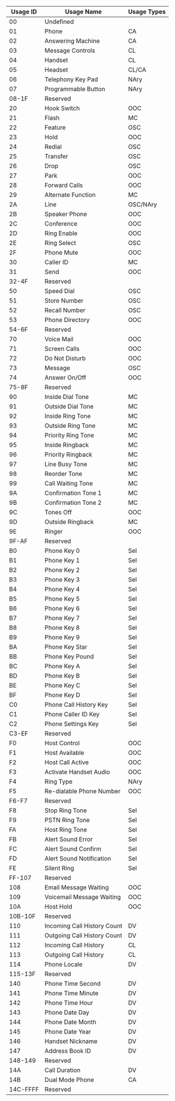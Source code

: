| Usage ID | Usage Name                  | Usage Types |
|----------|-----------------------------|-------------|
| 00       | Undefined                   |             |
| 01       | Phone                       | CA          |
| 02       | Answering  Machine          | CA          |
| 03       | Message  Controls           | CL          |
| 04       | Handset                     | CL          |
| 05       | Headset                     | CL/CA       |
| 06       | Telephony  Key  Pad         | NAry        |
| 07       | Programmable  Button        | NAry        |
| 08-1F    | Reserved                    |             |
| 20       | Hook Switch                 | OOC         |
| 21       | Flash                       | MC          |
| 22       | Feature                     | OSC         |
| 23       | Hold                        | OOC         |
| 24       | Redial                      | OSC         |
| 25       | Transfer                    | OSC         |
| 26       | Drop                        | OSC         |
| 27       | Park                        | OOC         |
| 28       | Forward Calls               | OOC         |
| 29       | Alternate Function          | MC          |
| 2A       | Line                        | OSC/NAry    |
| 2B       | Speaker Phone               | OOC         |
| 2C       | Conference                  | OOC         |
| 2D       | Ring Enable                 | OOC         |
| 2E       | Ring Select                 | OSC         |
| 2F       | Phone Mute                  | OOC         |
| 30       | Caller ID                   | MC          |
| 31       | Send                        | OOC         |
| 32-4F    | Reserved                    |             |
| 50       | Speed Dial                  | OSC         |
| 51       | Store Number                | OSC         |
| 52       | Recall Number               | OSC         |
| 53       | Phone Directory             | OOC         |
| 54-6F    | Reserved                    |             |
| 70       | Voice Mail                  | OOC         |
| 71       | Screen Calls                | OOC         |
| 72       | Do Not Disturb              | OOC         |
| 73       | Message                     | OSC         |
| 74       | Answer On/Off               | OOC         |
| 75-8F    | Reserved                    |             |
| 90       | Inside Dial Tone            | MC          |
| 91       | Outside Dial Tone           | MC          |
| 92       | Inside Ring Tone            | MC          |
| 93       | Outside Ring Tone           | MC          |
| 94       | Priority Ring Tone          | MC          |
| 95       | Inside Ringback             | MC          |
| 96       | Priority Ringback           | MC          |
| 97       | Line Busy Tone              | MC          |
| 98       | Reorder Tone                | MC          |
| 99       | Call Waiting Tone           | MC          |
| 9A       | Confirmation Tone 1         | MC          |
| 9B       | Confirmation Tone 2         | MC          |
| 9C       | Tones Off                   | OOC         |
| 9D       | Outside Ringback            | MC          |
| 9E       | Ringer                      | OOC         |
| 9F-AF    | Reserved                    |             |
| B0       | Phone Key 0                 | Sel         |
| B1       | Phone Key 1                 | Sel         |
| B2       | Phone Key 2                 | Sel         |
| B3       | Phone Key 3                 | Sel         |
| B4       | Phone Key 4                 | Sel         |
| B5       | Phone Key 5                 | Sel         |
| B6       | Phone Key 6                 | Sel         |
| B7       | Phone Key 7                 | Sel         |
| B8       | Phone Key 8                 | Sel         |
| B9       | Phone Key 9                 | Sel         |
| BA       | Phone Key Star              | Sel         |
| BB       | Phone Key Pound             | Sel         |
| BC       | Phone Key A                 | Sel         |
| BD       | Phone Key B                 | Sel         |
| BE       | Phone Key C                 | Sel         |
| BF       | Phone Key D                 | Sel         |
| C0       | Phone Call History Key      | Sel         |
| C1       | Phone Caller ID Key         | Sel         |
| C2       | Phone Settings Key          | Sel         |
| C3-EF    | Reserved                    |             |
| F0       | Host Control                | OOC         |
| F1       | Host Available              | OOC         |
| F2       | Host Call Active            | OOC         |
| F3       | Activate Handset Audio      | OOC         |
| F4       | Ring  Type                  | NAry        |
| F5       | Re-dialable Phone Number    | OOC         |
| F6-F7    | Reserved                    |             |
| F8       | Stop Ring Tone              | Sel         |
| F9       | PSTN Ring Tone              | Sel         |
| FA       | Host Ring Tone              | Sel         |
| FB       | Alert Sound Error           | Sel         |
| FC       | Alert Sound Confirm         | Sel         |
| FD       | Alert Sound Notification    | Sel         |
| FE       | Silent Ring                 | Sel         |
| FF-107   | Reserved                    |             |
| 108      | Email Message Waiting       | OOC         |
| 109      | Voicemail Message Waiting   | OOC         |
| 10A      | Host Hold                   | OOC         |
| 10B-10F  | Reserved                    |             |
| 110      | Incoming Call History Count | DV          |
| 111      | Outgoing Call History Count | DV          |
| 112      | Incoming  Call  History     | CL          |
| 113      | Outgoing  Call  History     | CL          |
| 114      | Phone Locale                | DV          |
| 115-13F  | Reserved                    |             |
| 140      | Phone Time Second           | DV          |
| 141      | Phone Time Minute           | DV          |
| 142      | Phone Time Hour             | DV          |
| 143      | Phone Date Day              | DV          |
| 144      | Phone Date Month            | DV          |
| 145      | Phone Date Year             | DV          |
| 146      | Handset Nickname            | DV          |
| 147      | Address Book ID             | DV          |
| 148-149  | Reserved                    |             |
| 14A      | Call Duration               | DV          |
| 14B      | Dual  Mode  Phone           | CA          |
| 14C-FFFF | Reserved                    |             |
